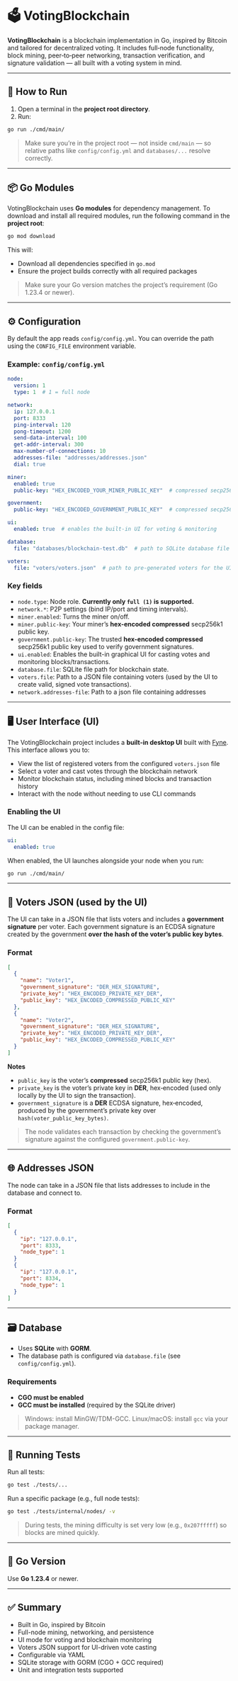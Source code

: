 # 🗳️ VotingBlockchain

**VotingBlockchain** is a blockchain implementation in Go, inspired by Bitcoin and tailored for decentralized voting. It includes full‑node functionality, block mining, peer‑to‑peer networking, transaction verification, and signature validation — all built with a voting system in mind.

---

## 🏃 How to Run

1. Open a terminal in the **project root directory**.
2. Run:

```bash
go run ./cmd/main/
```

> Make sure you’re in the project root — not inside `cmd/main` — so relative paths like `config/config.yml` and `databases/...` resolve correctly.

---

## 📦 Go Modules

VotingBlockchain uses **Go modules** for dependency management. To download and install all required modules, run the following command in the **project root**:

```bash
go mod download
```

This will:

- Download all dependencies specified in `go.mod`
- Ensure the project builds correctly with all required packages

> Make sure your Go version matches the project’s requirement (Go 1.23.4 or newer).

---

## ⚙️ Configuration

By default the app reads `config/config.yml`. You can override the path using the `CONFIG_FILE` environment variable.

### Example: `config/config.yml`

```yaml
node:
  version: 1
  type: 1  # 1 = full node

network:
  ip: 127.0.0.1
  port: 8333
  ping-interval: 120
  pong-timeout: 1200
  send-data-interval: 100
  get-addr-interval: 300
  max-number-of-connections: 10
  addresses-file: "addresses/addresses.json"
  dial: true

miner:
  enabled: true
  public-key: "HEX_ENCODED_YOUR_MINER_PUBLIC_KEY"  # compressed secp256k1, hex

government:
  public-key: "HEX_ENCODED_GOVERNMENT_PUBLIC_KEY"  # compressed secp256k1, hex

ui:
  enabled: true  # enables the built-in UI for voting & monitoring

database:
  file: "databases/blockchain-test.db"  # path to SQLite database file

voters:
  file: "voters/voters.json"  # path to pre-generated voters for the UI
```

### Key fields

* `node.type`: Node role. **Currently only `full (1)` is supported.**
* `network.*`: P2P settings (bind IP/port and timing intervals).
* `miner.enabled`: Turns the miner on/off.
* `miner.public-key`: Your miner’s **hex-encoded compressed** secp256k1 public key.
* `government.public-key`: The trusted **hex-encoded compressed** secp256k1 public key used to verify government signatures.
* `ui.enabled`: Enables the built-in graphical UI for casting votes and monitoring blocks/transactions.
* `database.file`: SQLite file path for blockchain state.
* `voters.file`: Path to a JSON file containing voters (used by the UI to create valid, signed vote transactions).
* `network.addresses-file`: Path to a json file containing addresses

---

## 🖥️ User Interface (UI)

The VotingBlockchain project includes a **built-in desktop UI** built with [Fyne](https://fyne.io/).  
This interface allows you to:

- View the list of registered voters from the configured `voters.json` file
- Select a voter and cast votes through the blockchain network
- Monitor blockchain status, including mined blocks and transaction history
- Interact with the node without needing to use CLI commands

### Enabling the UI
The UI can be enabled in the config file:

```yaml
ui:
  enabled: true
```

When enabled, the UI launches alongside your node when you run:

```bash
go run ./cmd/main/
```

---

## 👥 Voters JSON (used by the UI)

The UI can take in a JSON file that lists voters and includes a **government signature** per voter. Each government signature is an ECDSA signature created by the government **over the hash of the voter’s public key bytes**.

### Format

```json
[
  {
    "name": "Voter1",
    "government_signature": "DER_HEX_SIGNATURE",
    "private_key": "HEX_ENCODED_PRIVATE_KEY_DER",
    "public_key": "HEX_ENCODED_COMPRESSED_PUBLIC_KEY"
  },
  {
    "name": "Voter2",
    "government_signature": "DER_HEX_SIGNATURE",
    "private_key": "HEX_ENCODED_PRIVATE_KEY_DER",
    "public_key": "HEX_ENCODED_COMPRESSED_PUBLIC_KEY"
  }
]
```

**Notes**

* `public_key` is the voter’s **compressed** secp256k1 public key (hex).
* `private_key` is the voter’s private key in **DER**, hex‑encoded (used only locally by the UI to sign the transaction).
* `government_signature` is a **DER** ECDSA signature, hex‑encoded, produced by the government’s private key over `hash(voter_public_key_bytes)`.

> The node validates each transaction by checking the government’s signature against the configured `government.public-key`.

---

## 🌐 Addresses JSON

The node can take in a JSON file that lists addresses to include in the database and connect to.

### Format

```json
[
  {
    "ip": "127.0.0.1",
    "port": 8333,
    "node_type": 1
  }
  {
    "ip": "127.0.0.1",
    "port": 8334,
    "node_type": 1
  }
]
```

---

## 🗃️ Database

* Uses **SQLite** with **GORM**.
* The database path is configured via `database.file` (see `config/config.yml`).

### Requirements

* **CGO must be enabled**
* **GCC must be installed** (required by the SQLite driver)

> Windows: install MinGW/TDM-GCC.
> Linux/macOS: install `gcc` via your package manager.

---

## 🧪 Running Tests

Run all tests:

```bash
go test ./tests/...
```

Run a specific package (e.g., full node tests):

```bash
go test ./tests/internal/nodes/ -v
```

> During tests, the mining difficulty is set very low (e.g., `0x207fffff`) so blocks are mined quickly.

---

## 🔧 Go Version

Use **Go 1.23.4** or newer.

---

## ✅ Summary

* Built in Go, inspired by Bitcoin
* Full-node mining, networking, and persistence
* UI mode for voting and blockchain monitoring
* Voters JSON support for UI-driven vote casting
* Configurable via YAML
* SQLite storage with GORM (CGO + GCC required)
* Unit and integration tests supported
